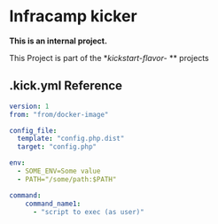 # Infracamp kicker

**This is an internal project.**

This Project is part of the **kickstart-flavor-* ** projects

## .kick.yml Reference


```yaml
version: 1
from: "from/docker-image"

config_file:
  template: "config.php.dist"
  target: "config.php"

env:
  - SOME_ENV=Some value 
  - PATH="/some/path:$PATH"

command:
    command_name1:
      - "script to exec (as user)"
      
      

```